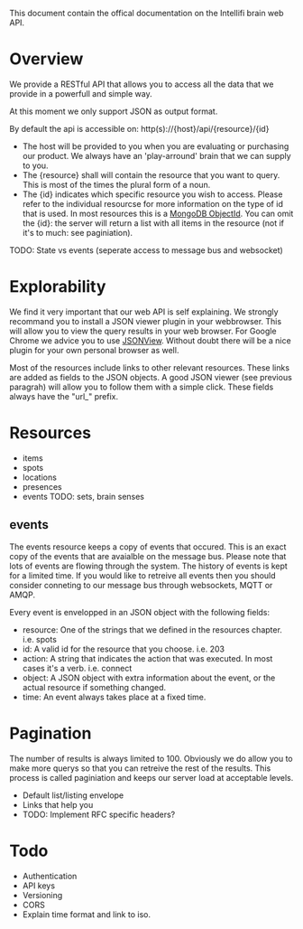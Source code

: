 This document contain the offical documentation on the Intellifi brain web API.

Overview
========
We provide a RESTful API that allows you to access all the data that we provide in a powerfull and simple way.

At this moment we only support JSON as output format.

By default the api is accessible on: http(s)://{host}/api/{resource}/{id}
* The host will be provided to you when you are evaluating or purchasing our product. We always have an 'play-arround' brain that we can supply to you.
* The {resource} shall will contain the resource that you want to query. This is most of the times the plural form of a noun.
* The {id} indicates which specific resource you wish to access. Please refer to the individual resourcse for more information on the type of id that is used. In most resources this is a [MongoDB ObjectId](http://docs.mongodb.org/manual/reference/object-id/). You can omit the {id}: the server will return a list with all items in the resource (not if it's to much: see paginiation).

TODO: State vs events (seperate access to message bus and websocket)

Explorability
=============
We find it very important that our web API is self explaining. We strongly recommand you to install a JSON viewer plugin in your webbrowser. This will allow you to view the query results in your web browser. For Google Chrome we advice you to use [JSONView](https://chrome.google.com/webstore/detail/jsonview/chklaanhfefbnpoihckbnefhakgolnmc). Without doubt there will be a nice plugin for your own personal browser as well.

Most of the resources include links to other relevant resources. These links are added as fields to the JSON objects. A good JSON viewer (see previous paragrah) will allow you to follow them with a simple click. These fields always have the "url_" prefix.

Resources
=========
* items
* spots
* locations
* presences
* events
TODO: sets, brain senses

events
------
The events resource keeps a copy of events that occured. This is an exact copy of the events that are avaialble on the message bus. Please note that lots of events are flowing through the system. The history of events is kept for a limited time. If you would like to retreive all events then you should consider conneting to our message bus through websockets, MQTT or AMQP.

Every event is envelopped in an JSON object with the following fields:
* resource: One of the strings that we defined in the resources chapter. i.e. spots
* id: A valid id for the resource that you choose. i.e. 203
* action: A string that indicates the action that was executed. In most cases it's a verb. i.e. connect
* object: A JSON object with extra information about the event, or the actual resource if something changed.
* time: An event always takes place at a fixed time.

Pagination
==========
The number of results is always limited to 100. Obviously we do allow you to make more querys so that you can retreive the rest of the results. This process is called paginiation and keeps our server load at acceptable levels.
* Default list/listing envelope
* Links that help you
* TODO: Implement RFC specific headers?

Todo
====
* Authentication
* API keys
* Versioning
* CORS
* Explain time format and link to iso.
